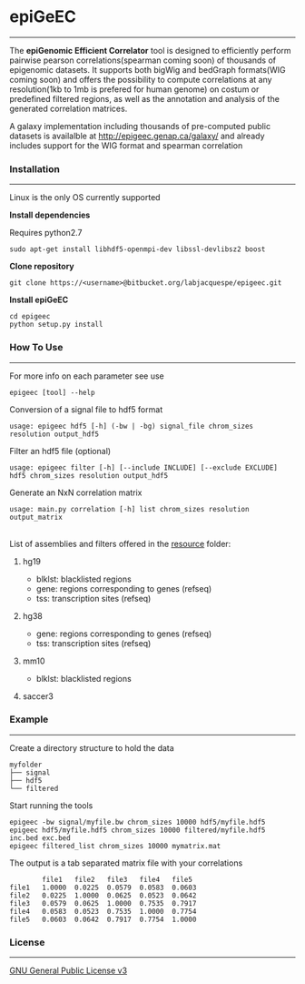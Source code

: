 # epiGeEC
- - - -
The **epiGenomic Efficient Correlator** tool is designed to efficiently perform pairwise pearson correlations(spearman coming soon) of thousands of epigenomic datasets. It supports both bigWig and bedGraph formats(WIG coming soon) and offers the possibility to compute correlations at any resolution(1kb to 1mb is prefered for human genome) on costum or predefined filtered regions, as well as the annotation and analysis of the generated correlation matrices.
    
A galaxy implementation including thousands of pre-computed public datasets is availalble at http://epigeec.genap.ca/galaxy/ and already includes support for the WIG format and spearman correlation
 
### Installation
- - - -
Linux is the only OS currently supported

**Install dependencies**

Requires python2.7

	sudo apt-get install libhdf5-openmpi-dev libssl-devlibsz2 boost

**Clone repository**

	git clone https://<username>@bitbucket.org/labjacquespe/epigeec.git

**Install epiGeEC**

	cd epigeec
	python setup.py install

### How To Use
- - - -

For more info on each parameter see use

	epigeec [tool] --help

Conversion of a signal file to hdf5 format

	usage: epigeec hdf5 [-h] (-bw | -bg) signal_file chrom_sizes resolution output_hdf5

Filter an hdf5 file (optional)  

	usage: epigeec filter [-h] [--include INCLUDE] [--exclude EXCLUDE] hdf5 chrom_sizes resolution output_hdf5

Generate an NxN correlation matrix  

	usage: main.py correlation [-h] list chrom_sizes resolution output_matrix 
  
‌‌   
List of assemblies and filters offered in the [resource](epigeec/resource) folder:

1. hg19  
    * blklst: blacklisted regions  
    * gene: regions corresponding to genes (refseq)  
    * tss: transcription sites (refseq)  
    
1. hg38    
    * gene: regions corresponding to genes (refseq)  
    * tss: transcription sites (refseq)  
    
1. mm10   
    * blklst: blacklisted regions  
    
1. saccer3 
  
  
### Example
- - - -

Create a directory structure to hold the data

	myfolder  
	├── signal  
	├── hdf5  
	└── filtered  

Start running the tools

	epigeec -bw signal/myfile.bw chrom_sizes 10000 hdf5/myfile.hdf5
	epigeec hdf5/myfile.hdf5 chrom_sizes 10000 filtered/myfile.hdf5 inc.bed exc.bed
	epigeec filtered_list chrom_sizes 10000 mymatrix.mat  

The output is a tab separated matrix file with your correlations

			file1	file2	file3	file4	file5  
	file1	1.0000	0.0225	0.0579	0.0583	0.0603  
	file2	0.0225	1.0000	0.0625	0.0523	0.0642  
	file3	0.0579	0.0625	1.0000	0.7535	0.7917  
	file4	0.0583	0.0523	0.7535	1.0000	0.7754  
	file5	0.0603	0.0642	0.7917	0.7754	1.0000  

### License
- - - -
[GNU General Public License v3](LICENSE)
